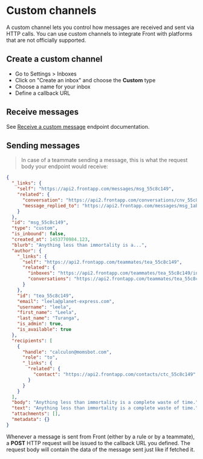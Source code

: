 # Custom channels

A custom channel lets you control how messages are received and sent via HTTP calls.
You can use custom channels to integrate Front with platforms that are not officially supported.

## Create a custom channel

* Go to Settings > Inboxes
* Click on "Create an inbox" and choose the **Custom** type
* Choose a name for your inbox
* Define a callback URL

## Receive messages

See [Receive a custom message](#receive-a-custom-message) endpoint documentation.

## Sending messages

> In case of a teammate sending a message, this is what the request body your endpoint would receive:

```json
{
  "_links": {
    "self": "https://api2.frontapp.com/messages/msg_55c8c149",
    "related": {
      "conversation": "https://api2.frontapp.com/conversations/cnv_55c8c149",
      "message_replied_to": "https://api2.frontapp.com/messages/msg_1ab23cd4"
    }
  },
  "id": "msg_55c8c149",
  "type": "custom",
  "is_inbound": false,
  "created_at": 1453770984.123,
  "blurb": "Anything less than immortality is a...",
  "author": {
    "_links": {
      "self": "https://api2.frontapp.com/teammates/tea_55c8c149",
      "related": {
        "inboxes": "https://api2.frontapp.com/teammates/tea_55c8c149/inboxes",
        "conversations": "https://api2.frontapp.com/teammates/tea_55c8c149/conversations"
      }
    },
    "id": "tea_55c8c149",
    "email": "leela@planet-express.com",
    "username": "leela",
    "first_name": "Leela",
    "last_name": "Turanga",
    "is_admin": true,
    "is_available": true
  },
  "recipients": [
    {
      "handle": "calculon@momsbot.com",
      "role": "to",
      "_links": {
        "related": {
          "contact": "https://api2.frontapp.com/contacts/ctc_55c8c149"
        }
      }
    }
  ],
  "body": "Anything less than immortality is a complete waste of time.",
  "text": "Anything less than immortality is a complete waste of time.",
  "attachments": [],
  "metadata": {}
}
```

Whenever a message is sent from Front (either by a rule or by a teammate), a **POST** HTTP request will be issued to the callback URL you defined. The request body will contain the data of the message sent just like if fetched it.
